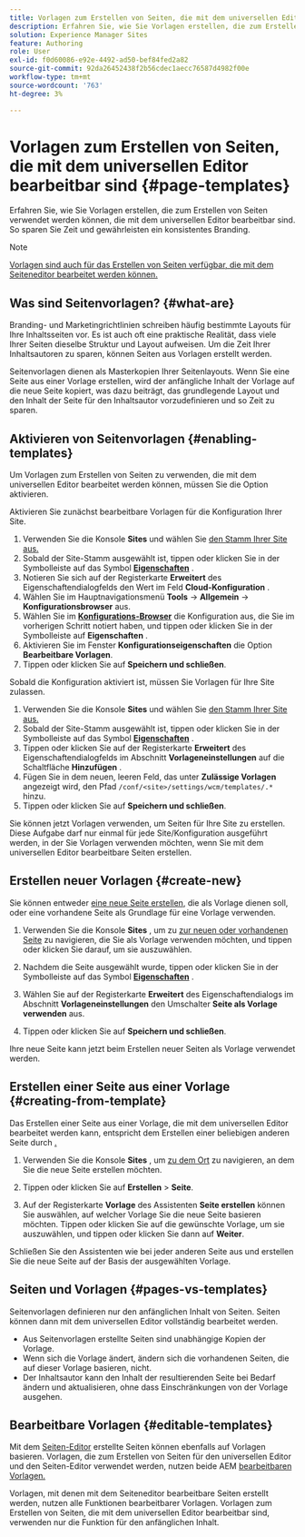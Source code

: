 ```yaml
---
title: Vorlagen zum Erstellen von Seiten, die mit dem universellen Editor bearbeitbar sind
description: Erfahren Sie, wie Sie Vorlagen erstellen, die zum Erstellen von Seiten verwendet werden können, die mit dem universellen Editor bearbeitbar sind. So sparen Sie Zeit und gewährleisten ein konsistentes Branding.
solution: Experience Manager Sites
feature: Authoring
role: User
exl-id: f0d60086-e92e-4492-ad50-bef84fed2a82
source-git-commit: 92da26452438f2b56cdec1aecc76587d4982f00e
workflow-type: tm+mt
source-wordcount: '763'
ht-degree: 3%

---
```



# Vorlagen zum Erstellen von Seiten, die mit dem universellen Editor bearbeitbar sind {#page-templates}

Erfahren Sie, wie Sie Vorlagen erstellen, die zum Erstellen von Seiten verwendet werden können, die mit dem universellen Editor bearbeitbar sind. So sparen Sie Zeit und gewährleisten ein konsistentes Branding.

>[!NOTE]
>
>[Vorlagen sind auch für das Erstellen von Seiten verfügbar, die mit dem Seiteneditor bearbeitet werden können.](/help/sites-cloud/authoring/page-editor/templates.md)

## Was sind Seitenvorlagen? {#what-are}

Branding- und Marketingrichtlinien schreiben häufig bestimmte Layouts für Ihre Inhaltsseiten vor. Es ist auch oft eine praktische Realität, dass viele Ihrer Seiten dieselbe Struktur und Layout aufweisen. Um die Zeit Ihrer Inhaltsautoren zu sparen, können Seiten aus Vorlagen erstellt werden.

Seitenvorlagen dienen als Masterkopien Ihrer Seitenlayouts. Wenn Sie eine Seite aus einer Vorlage erstellen, wird der anfängliche Inhalt der Vorlage auf die neue Seite kopiert, was dazu beiträgt, das grundlegende Layout und den Inhalt der Seite für den Inhaltsautor vorzudefinieren und so Zeit zu sparen.

## Aktivieren von Seitenvorlagen {#enabling-templates}

Um Vorlagen zum Erstellen von Seiten zu verwenden, die mit dem universellen Editor bearbeitet werden können, müssen Sie die Option aktivieren.

Aktivieren Sie zunächst bearbeitbare Vorlagen für die Konfiguration Ihrer Site.

1. Verwenden Sie die Konsole **Sites** und wählen Sie [den Stamm Ihrer Site aus.](/help/sites-cloud/authoring/sites-console/introduction.md#selecting-resources)
1. Sobald der Site-Stamm ausgewählt ist, tippen oder klicken Sie in der Symbolleiste auf das Symbol [**Eigenschaften**](/help/sites-cloud/authoring/sites-console/page-properties.md) .
1. Notieren Sie sich auf der Registerkarte **Erweitert** des Eigenschaftendialogfelds den Wert im Feld **Cloud-Konfiguration** .
1. Wählen Sie im Hauptnavigationsmenü **Tools** -> **Allgemein** -> **Konfigurationsbrowser** aus.
1. Wählen Sie im **[Konfigurations-Browser](/help/implementing/developing/introduction/configurations.md)** die Konfiguration aus, die Sie im vorherigen Schritt notiert haben, und tippen oder klicken Sie in der Symbolleiste auf **Eigenschaften** .
1. Aktivieren Sie im Fenster **Konfigurationseigenschaften** die Option **Bearbeitbare Vorlagen**.
1. Tippen oder klicken Sie auf **Speichern und schließen**.

Sobald die Konfiguration aktiviert ist, müssen Sie Vorlagen für Ihre Site zulassen.

1. Verwenden Sie die Konsole **Sites** und wählen Sie [den Stamm Ihrer Site aus.](/help/sites-cloud/authoring/sites-console/introduction.md#selecting-resources)
1. Sobald der Site-Stamm ausgewählt ist, tippen oder klicken Sie in der Symbolleiste auf das Symbol [**Eigenschaften**](/help/sites-cloud/authoring/sites-console/page-properties.md) .
1. Tippen oder klicken Sie auf der Registerkarte **Erweitert** des Eigenschaftendialogfelds im Abschnitt **Vorlageneinstellungen** auf die Schaltfläche **Hinzufügen** .
1. Fügen Sie in dem neuen, leeren Feld, das unter **Zulässige Vorlagen** angezeigt wird, den Pfad `/conf/<site>/settings/wcm/templates/.*` hinzu.
1. Tippen oder klicken Sie auf **Speichern und schließen**.

Sie können jetzt Vorlagen verwenden, um Seiten für Ihre Site zu erstellen. Diese Aufgabe darf nur einmal für jede Site/Konfiguration ausgeführt werden, in der Sie Vorlagen verwenden möchten, wenn Sie mit dem universellen Editor bearbeitbare Seiten erstellen.

## Erstellen neuer Vorlagen {#create-new}

Sie können entweder [eine neue Seite erstellen](/help/sites-cloud/authoring/sites-console/creating-pages.md), die als Vorlage dienen soll, oder eine vorhandene Seite als Grundlage für eine Vorlage verwenden.

1. Verwenden Sie die Konsole **Sites** , um zu [zur neuen oder vorhandenen Seite](/help/sites-cloud/authoring/sites-console/introduction.md#selecting-resources) zu navigieren, die Sie als Vorlage verwenden möchten, und tippen oder klicken Sie darauf, um sie auszuwählen.

1. Nachdem die Seite ausgewählt wurde, tippen oder klicken Sie in der Symbolleiste auf das Symbol [**Eigenschaften**](/help/sites-cloud/authoring/sites-console/page-properties.md) .

1. Wählen Sie auf der Registerkarte **Erweitert** des Eigenschaftendialogs im Abschnitt **Vorlageneinstellungen** den Umschalter **Seite als Vorlage verwenden** aus.

1. Tippen oder klicken Sie auf **Speichern und schließen**.

Ihre neue Seite kann jetzt beim Erstellen neuer Seiten als Vorlage verwendet werden.

## Erstellen einer Seite aus einer Vorlage {#creating-from-template}

Das Erstellen einer Seite aus einer Vorlage, die mit dem universellen Editor bearbeitet werden kann, entspricht dem Erstellen einer beliebigen anderen Seite durch [.](/help/sites-cloud/authoring/sites-console/creating-pages.md)

1. Verwenden Sie die Konsole **Sites** , um [zu dem Ort](/help/sites-cloud/authoring/sites-console/introduction.md#selecting-resources) zu navigieren, an dem Sie die neue Seite erstellen möchten.

1. Tippen oder klicken Sie auf **Erstellen** > **Seite**.

1. Auf der Registerkarte **Vorlage** des Assistenten **Seite erstellen** können Sie auswählen, auf welcher Vorlage Sie die neue Seite basieren möchten. Tippen oder klicken Sie auf die gewünschte Vorlage, um sie auszuwählen, und tippen oder klicken Sie dann auf **Weiter**.

Schließen Sie den Assistenten wie bei jeder anderen Seite aus und erstellen Sie die neue Seite auf der Basis der ausgewählten Vorlage.

## Seiten und Vorlagen {#pages-vs-templates}

Seitenvorlagen definieren nur den anfänglichen Inhalt von Seiten. Seiten können dann mit dem universellen Editor vollständig bearbeitet werden.

* Aus Seitenvorlagen erstellte Seiten sind unabhängige Kopien der Vorlage.
* Wenn sich die Vorlage ändert, ändern sich die vorhandenen Seiten, die auf dieser Vorlage basieren, nicht.
* Der Inhaltsautor kann den Inhalt der resultierenden Seite bei Bedarf ändern und aktualisieren, ohne dass Einschränkungen von der Vorlage ausgehen.

## Bearbeitbare Vorlagen {#editable-templates}

Mit dem [Seiten-Editor](/help/sites-cloud/authoring/page-editor/introduction.md) erstellte Seiten können ebenfalls auf Vorlagen basieren. Vorlagen, die zum Erstellen von Seiten für den universellen Editor und den Seiten-Editor verwendet werden, nutzen beide AEM [bearbeitbaren Vorlagen.](/help/implementing/developing/components/templates.md)

Vorlagen, mit denen mit dem Seiteneditor bearbeitbare Seiten erstellt werden, nutzen alle Funktionen bearbeitbarer Vorlagen. Vorlagen zum Erstellen von Seiten, die mit dem universellen Editor bearbeitbar sind, verwenden nur die Funktion für den anfänglichen Inhalt.
